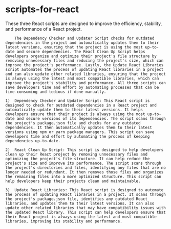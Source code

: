 # scripts-for-react
These three React scripts are designed to improve the efficiency, stability, and performance of a React project. 

        The Dependency Checker and Updater Script checks for outdated dependencies in the project and automatically updates them to their latest versions, ensuring that the project is using the most up-to-date and secure dependencies. The React Clean Up Script helps developers organize and optimize their project's file structure by removing unnecessary files and reducing the project's size, which can improve the project's performance. Lastly, the Update React Libraries script automates the process of updating React libraries in a project and can also update other related libraries, ensuring that the project is always using the latest and most compatible libraries, which can improve the project's stability and performance. All three scripts can save developers time and effort by automating processes that can be time-consuming and tedious if done manually.

    1)  Dependency Checker and Updater Script: This React script is designed to check for outdated dependencies in a React project and automatically update them to their latest versions. It helps developers ensure that their project is always using the most up-to-date and secure versions of its dependencies. The script scans through the project's package.json file and checks for any outdated dependencies. It then automatically updates them to their latest versions using npm or yarn package managers. This script can save developers time and effort by automating the process of keeping dependencies up-to-date.

    2)  React Clean Up Script: This script is designed to help developers clean up their React project by removing unnecessary files and optimizing the project's file structure. It can help reduce the project's size and improve its performance. The script scans through the project's directories and files, identifying any files that are no longer needed or redundant. It then removes those files and organizes the remaining files into a more optimized structure. This script can help developers keep their projects clean and maintainable.

    3)  Update React Libraries: This React script is designed to automate the process of updating React libraries in a project. It scans through the project's package.json file, identifies any outdated React libraries, and updates them to their latest versions. It can also update other related libraries that may have compatibility issues with the updated React library. This script can help developers ensure that their React project is always using the latest and most compatible libraries, improving its stability and performance.
